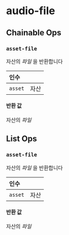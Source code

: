# audio-file

## Chainable Ops
<h3 id="asset-file"><code>asset-file</code></h3>

자산의 _파일_ 을 반환합니다

| 인수 |  |
| :--- | :--- |
| `asset` | 자산 |

#### 반환 값
자산의 _파일_


## List Ops
<h3 id="asset-file"><code>asset-file</code></h3>

자산의 _파일_ 을 반환합니다

| 인수 |  |
| :--- | :--- |
| `asset` | 자산 |

#### 반환 값
자산의 _파일_